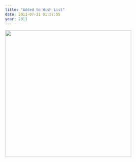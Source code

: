 ```yaml
---
title: "Added to Wish List"
date: 2011-07-31 01:57:55
year: 2011
---
```

<a href="http://www.donkeyts.com/design/261%20Death%20Star"><img title="death_star_b1" src="{{site.github.url}}/files/2011/07/death_star_b1.gif" alt="" width="409" height="409" /></a>
